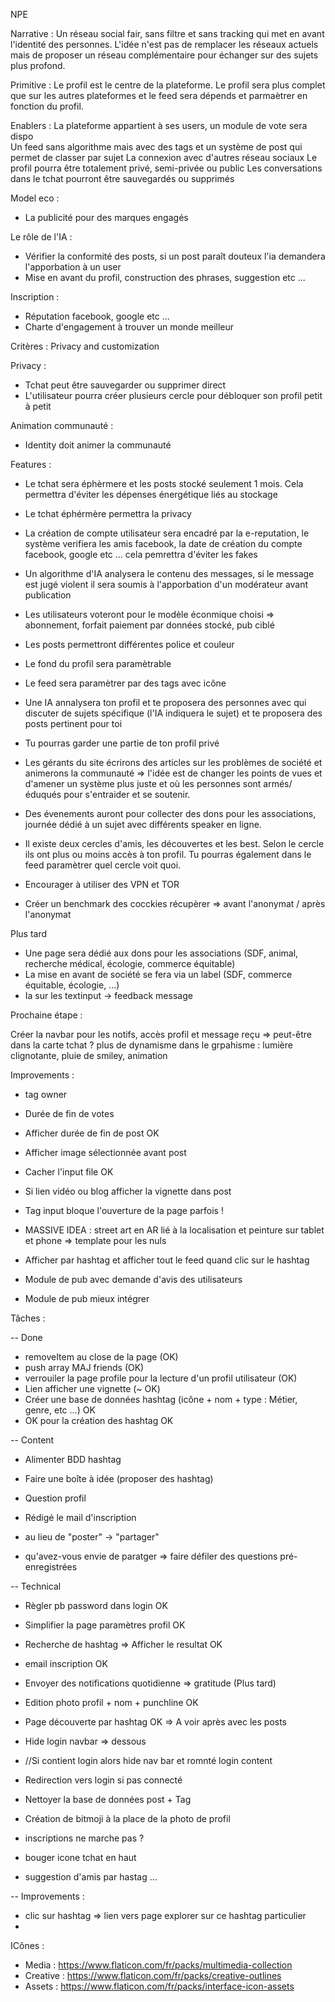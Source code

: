 NPE

Narrative : Un réseau social fair, sans filtre et sans tracking qui met en avant l'identité des personnes. L'idée n'est pas de remplacer les réseaux actuels mais de proposer un réseau complémentaire pour échanger sur des sujets plus profond. 

Primitive : Le profil est le centre de la plateforme. Le profil sera plus complet que sur les autres plateformes et le feed sera dépends et parmaètrer en fonction du profil.

Enablers : 
La plateforme appartient à ses users, un module de vote sera dispo  
Un feed sans algorithme mais avec des tags et un système de post qui permet de classer par sujet
La connexion avec d'autres réseau sociaux 
Le profil pourra être totalement privé, semi-privée ou public 
Les conversations dans le tchat pourront être sauvegardés ou supprimés

Model eco : 
- La publicité pour des marques engagés

Le rôle de l'IA : 
- Vérifier la conformité des posts, si un post paraît douteux l'ia demandera l'apporbation à un user
- Mise en avant du profil, construction des phrases, suggestion etc ... 

Inscription : 

- Réputation facebook, google etc ... 
- Charte d'engagement à trouver un monde meilleur 

Critères : Privacy and customization

Privacy : 

- Tchat peut être sauvegarder ou supprimer direct 
- L'utilisateur pourra créer plusieurs cercle pour débloquer son profil petit à petit 

Animation communauté : 

- Identity doit animer la communauté 

Features : 

- Le tchat sera éphèrmere et les posts stocké seulement 1 mois. Cela permettra d'éviter les dépenses énergétique liés au stockage 
- Le tchat éphérmère permettra la privacy 
- La création de compte utilisateur sera encadré par la e-reputation, le système verifiera les amis facebook, la date de création du compte facebook, google etc ... cela pemrettra d'éviter les fakes
- Un algorithme d'IA analysera le contenu des messages, si le message est jugé violent il sera soumis à l'apporbation d'un modérateur avant publication 
- Les utilisateurs voteront pour le modèle éconmique choisi => abonnement, forfait paiement par données stocké, pub ciblé 
- Les posts permettront différentes police et couleur 
- Le fond du profil sera paramètrable 
- Le feed sera paramètrer par des tags avec icône
- Une IA annalysera ton profil et te proposera des personnes avec qui discuter de sujets spécifique (l'IA indiquera le sujet) et te proposera des posts pertinent pour toi 
- Tu pourras garder une partie de ton profil privé 
- Les gérants du site écrirons des articles sur les problèmes de société et animerons la communauté => l'idée est de changer les points de vues et d'amener un système plus juste et où les personnes sont armés/éduqués pour s'entraider et se soutenir. 
- Des évenements auront pour collecter des dons pour les associations, journée dédié à un sujet avec différents speaker en ligne. 
- Il existe deux cercles d'amis, les découvertes et les best. Selon le cercle ils ont plus ou moins accès à ton profil. Tu pourras également dans le feed paramètrer quel cercle voit quoi.

- Encourager à utiliser des VPN et TOR
- Créer un benchmark des cocckies récupèrer => avant l'anonymat / après l'anonymat 

Plus tard 
- Une page sera dédié aux dons pour les associations (SDF, animal, recherche médical, écologie, commerce équitable)
- La mise en avant de société se fera via un label (SDF, commerce équitable, écologie, ...)
- Ia sur les textinput -> feedback message

Prochaine étape : 

Créer la navbar pour les notifs, accès profil et message reçu => peut-être dans la carte tchat ? 
plus de dynamisme dans le grpahisme : lumière clignotante, pluie de smiley, animation 


Improvements : 
* tag owner 
* Durée de fin de votes 
* Afficher durée de fin de post OK
* Afficher image sélectionnée avant post 
* Cacher l'input file OK
* Si lien vidéo ou blog afficher la vignette dans post 
* Tag input bloque l'ouverture de la page parfois ! 

* MASSIVE IDEA : street art en AR lié à la localisation et peinture sur tablet et phone => template pour les nuls 

* Afficher par hashtag et afficher tout le feed quand clic sur le hashtag
* Module de pub avec demande d'avis des utilisateurs 
* Module de pub mieux intégrer 


Tâches :

-- Done 
* removeItem au close de la page (OK)
* push array MAJ friends (OK)
* verrouiler la page profile pour la lecture d'un profil utilisateur (OK)
* Lien afficher une vignette (~ OK)
* Créer une base de données hashtag (icône + nom + type : Métier, genre, etc ...) OK
* OK pour la création des hashtag OK

-- Content 
* Alimenter BDD hashtag 
* Faire une boîte à idée (proposer des hashtag)
* Question profil 
* Rédigé le mail d'inscription 
* au lieu de "poster" -> "partager"

* qu'avez-vous envie de paratger => faire défiler des questions pré-enregistrées

-- Technical 
* Règler pb password dans login OK
* Simplifier la page paramètres profil OK
* Recherche de hashtag => Afficher le resultat OK 
* email inscription OK
* Envoyer des notifications quotidienne => gratitude (Plus tard)
* Edition photo profil + nom + punchline OK
* Page découverte par hashtag OK => A voir après avec les posts 
* Hide login navbar => dessous 
* //Si contient login alors hide nav bar et romnté login content
* Redirection vers login si pas connecté
* Nettoyer la base de données post + Tag 
* Création de bitmoji à la place de la photo de profil 

* inscriptions ne marche pas ? 
* bouger icone tchat en haut 
* suggestion d'amis par hastag ...

-- Improvements : 

* clic sur hashtag => lien vers page explorer sur ce hashtag particulier 
*



ICônes : 

* Media  : https://www.flaticon.com/fr/packs/multimedia-collection
* Creative : https://www.flaticon.com/fr/packs/creative-outlines
* Assets : https://www.flaticon.com/fr/packs/interface-icon-assets

